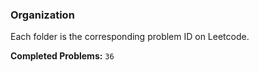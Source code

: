 ### Organization

Each folder is the corresponding problem ID on Leetcode.

**Completed Problems:** `36`
